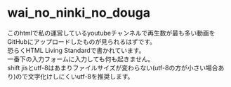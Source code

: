 # wai_no_ninki_no_douga
このhtmlで私の運営しているyoutubeチャンネルで再生数が最も多い動画をGitHubにアップロードしたものが見られるはずです。 <br>
恐らくHTML Living Standardで書かれています。<br>
一番下の入力フォームに入力しても何も起きません。<br>
shift jisとutf-8はあまりファイルサイズが変わらない(utf-8の方が小さい場合あり)ので文字化けしにくいutf-8を推奨します。
